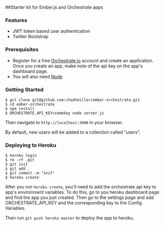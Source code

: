##Starter kit for Ember.js and Orchestrate apps

### Features
- JWT token based user authentication
- Twitter Bootstrap

### Prerequisites

- Register for a free [Orchestrate.io](http://orchestrate.io) account and create an application. Once you create an app, make note of the api key on the app's dashboard page.
- You will also need [Node](nodejs.org)

### Getting Started

```
$ git clone git@github.com:chadtmiller/ember-orchestrate.git
$ cd ember-orchestrate
$ npm install
$ ORCHESTRATE_API_KEY=somekey node server.js
```

Then navigate to `http://localhost:3000` in your browser.

By default, new users will be added to a collection called "users".

### Deploying to Heroku

```
$ heroku login
$ rm -rf .git
$ git init
$ git add .
$ git commit -m "init"
$ heroku create
```

After you run `heroku create`, you'll need to add the orchestrate api
key to app's environment variables. To do this, go to you heroku dashboard page 
and find the app you just created. Then go to the settings page and add
ORCHESTRATE_API_KEY and the corresponding key to the Config Variables.

Then run `git push heroku master` to deploy the app to heroku.
